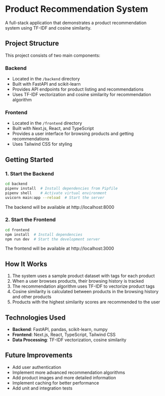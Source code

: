 # Product Recommendation System

A full-stack application that demonstrates a product recommendation system using TF-IDF and cosine similarity.

## Project Structure

This project consists of two main components:

### Backend

- Located in the `/backend` directory
- Built with FastAPI and scikit-learn
- Provides API endpoints for product listing and recommendations
- Uses TF-IDF vectorization and cosine similarity for recommendation algorithm

### Frontend

- Located in the `/frontend` directory
- Built with Next.js, React, and TypeScript
- Provides a user interface for browsing products and getting recommendations
- Uses Tailwind CSS for styling

## Getting Started

### 1. Start the Backend

```bash
cd backend
pipenv install  # Install dependencies from Pipfile
pipenv shell    # Activate virtual environment
uvicorn main:app --reload  # Start the server
```

The backend will be available at http://localhost:8000

### 2. Start the Frontend

```bash
cd frontend
npm install  # Install dependencies
npm run dev  # Start the development server
```

The frontend will be available at http://localhost:3000

## How It Works

1. The system uses a sample product dataset with tags for each product
2. When a user browses products, their browsing history is tracked
3. The recommendation algorithm uses TF-IDF to vectorize product tags
4. Cosine similarity is calculated between products in the browsing history and other products
5. Products with the highest similarity scores are recommended to the user

## Technologies Used

- **Backend**: FastAPI, pandas, scikit-learn, numpy
- **Frontend**: Next.js, React, TypeScript, Tailwind CSS
- **Data Processing**: TF-IDF vectorization, cosine similarity

## Future Improvements

- Add user authentication
- Implement more advanced recommendation algorithms
- Add product images and more detailed information
- Implement caching for better performance
- Add unit and integration tests
